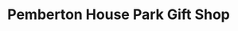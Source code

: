 ---
title: "Pemberton House Park Gift Shop"
url: /philadelphia/pemberton-house-park-gift-shop/
shop: Andenken
---